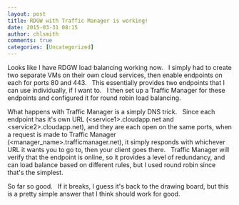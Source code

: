 ```yaml
---
layout: post
title: RDGW with Traffic Manager is working!
date: 2015-03-31 08:15
author: chlsmith
comments: true
categories: [Uncategorized]
---
```

Looks like I have RDGW load balancing working now.   I simply had to create two separate VMs on their own cloud services, then enable endpoints on each for ports 80 and 443.   This essentially provides two endpoints that I can use individually, if I want to.   I then set up a Traffic Manager for these endpoints and configured it for round robin load balancing.

What happens with Traffic Manager is a simply DNS trick.   Since each endpoint has it's own URL (&lt;service1&gt;.cloudapp.net and &lt;service2&gt;.cloudapp.net), and they are each open on the same ports, when a request is made to Traffic Manager (&lt;manager_name&gt;.trafficmanager.net), it simply responds with whichever URL it wants you to go to, then your client goes there.   Traffic Manager will verify that the endpoint is online, so it provides a level of redundancy, and can load balance based on different rules, but I used round robin since that's the simplest.

So far so good.   If it breaks, I guess it's back to the drawing board, but this is a pretty simple answer that I think should work for good.
